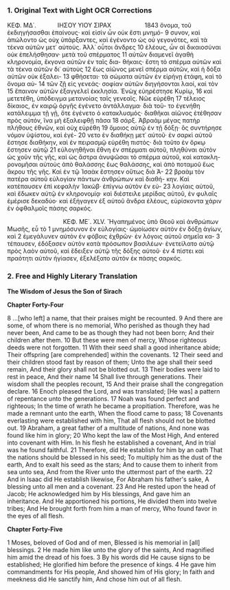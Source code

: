 ### 1. Original Text with Light OCR Corrections

ΚΕΦ. ΜΔ΄.     ΙΗΣΟΥ ΥΙΟΥ ΣΙΡΑΧ       1843
ὄνομα, τοῦ ἐκδιηγήσασθαι ἐπαίνους· καὶ εἰσὶν ὧν οὐκ ἔστι μνημό- 9
συνον, καὶ ἀπώλοντο ὡς οὐχ ὑπάρξαντες, καὶ ἐγένοντο ὡς οὐ
γεγονότες, καὶ τὰ τέκνα αὐτῶν μετ᾽ αὐτούς. Ἀλλ᾽ οὗτοι ἄνδρες 10
ἐλέους, ὧν αἱ δικαιοσύναι οὐκ ἐπελήσθησαν· μετὰ τοῦ σπέρματος 11
αὐτῶν διαμενεῖ ἀγαθὴ κληρονομία, ἔκγονα αὐτῶν ἐν ταῖς δια-
θήκαις· ἔστη τὸ σπέρμα αὐτῶν καὶ τὰ τέκνα αὐτῶν δι᾽ αὐτοὺς 12
ἕως αἰῶνος μενεῖ σπέρμα αὐτῶν, καὶ ἡ δόξα αὐτῶν οὐκ ἐξαλει- 13
φθήσεται· τὰ σώματα αὐτῶν ἐν εἰρήνῃ ἐτάφη, καὶ τὸ ὄνομα αὐ- 14
τῶν ζῇ εἰς γενεάς· σοφίαν αὐτῶν διηγήσονται λαοί, καὶ τὸν 15
ἔπαινον αὐτῶν ἐξαγγελεῖ ἐκκλησία. Ἐνὼχ εὐηρέστησε Κυρίῳ, 16
καὶ μετετέθη, ὑπόδειγμα μετανοίας ταῖς γενεαῖς. Νῶε εὑρέθη 17
τέλειος δίκαιος, ἐν καιρῷ ὀργῆς ἐγένετο ἀντάλλαγμα· διὰ τοῦ-
το ἐγενήθη κατάλειμμα τῇ γῇ, ὅτε ἐγένετο ὁ κατακλυσμός·
διαθῆκαι αἰῶνος ἐτέθησαν πρὸς αὐτόν, ἵνα μὴ ἐξαλειφθῇ πᾶσα 18
σάρξ. Ἀβραὰμ μέγας πατὴρ πλήθους ἐθνῶν, καὶ οὐχ εὑρέθη 19
ὅμοιος αὐτῷ ἐν τῇ δόξῃ· ὃς συντήρησε νόμον ὑψίστου, καὶ ἐγέ- 20
νετο ἐν διαθήκῃ μετ᾽ αὐτοῦ· ἐν σαρκὶ αὐτοῦ ἔστησε διαθήκην, καὶ
ἐν πειρασμῷ εὑρέθη πιστός· διὰ τοῦτο ἐν ὅρκῳ ἔστησεν αὐτῷ 21
εὐλογηθῆναι ἔθνη ἐν σπέρματι αὐτοῦ, πληθύναι αὐτὸν ὡς χοῦν
τῆς γῆς, καὶ ὡς ἄστρα ἀνυψῶσαι τὸ σπέρμα αὐτοῦ, καὶ κατακλη-
ρονομῆσαι αὐτοὺς ἀπὸ θαλάσσης ἕως θαλάσσης, καὶ ἀπὸ ποταμοῦ
ἕως ἄκρου τῆς γῆς. Καὶ ἐν τῷ Ἰσαὰκ ἔστησεν οὕτως διὰ Ἀ- 22
βραὰμ τὸν πατέρα αὐτοῦ εὐλογίαν πάντων ἀνθρώπων καὶ διαθή-
κην. Καὶ κατέπαυσεν ἐπὶ κεφαλὴν Ἰακώβ· ἐπίγνω αὐτὸν ἐν εὐ- 23
λογίαις αὐτοῦ, καὶ ἔδωκεν αὐτῷ ἐν κληρονομίᾳ· καὶ διέστειλε
μερίδας αὐτοῦ, ἐν φυλαῖς ἐμέρισε δεκαδύο· καὶ ἐξήγαγεν ἐξ αὐτοῦ
ἄνδρα ἐλέους, εὑρίσκοντα χάριν ἐν ὀφθαλμοῖς πάσης σαρκός.

          ΚΕΦ. ΜΕ΄. XLV.
Ἤγαπημένος ὑπὸ Θεοῦ καὶ ἀνθρώπων Μωσῆς, εὖ τὸ 1
μνημόσυνον ἐν εὐλογίαις· ὡμοίωσεν αὐτὸν ἐν δόξῃ ἁγίων, καὶ 2
ἐμεγάλυνεν αὐτὸν ἐν φόβοις ἐχθρῶν· ἐν λόγοις αὐτοῦ σημεῖα κα- 3
τέπαυσεν, ἐδόξασεν αὐτὸν κατὰ πρόσωπον βασιλέων· ἐνετείλατο
αὐτῷ πρὸς λαὸν αὐτοῦ, καὶ ἔδειξεν αὐτῷ τῆς δόξης αὐτοῦ· ἐν 4
πίστει καὶ πραότητι αὐτὸν ἡγίασεν, ἐξελέξατο αὐτὸν ἐκ πάσης σαρκός.

### 2. Free and Highly Literary Translation

**The Wisdom of Jesus the Son of Sirach**

**Chapter Forty-Four**

8 ...[who left] a name, that their praises might be recounted.
9 And there are some, of whom there is no memorial,
Who perished as though they had never been,
And came to be as though they had not been born;
And their children after them.
10 But these were men of mercy,
Whose righteous deeds were not forgotten.
11 With their seed shall a good inheritance abide;
Their offspring [are comprehended] within the covenants.
12 Their seed and their children stood fast by reason of them;
Unto the age shall their seed remain,
And their glory shall not be blotted out.
13 Their bodies were laid to rest in peace,
And their name
14 Shall live through generations.
Their wisdom shall the peoples recount,
15 And their praise shall the congregation declare.
16 Enoch pleased the Lord, and was translated;
[He was] a pattern of repentance unto the generations.
17 Noah was found perfect and righteous;
In the time of wrath he became a propitiation.
Therefore, was he made a remnant unto the earth,
When the flood came to pass;
18 Covenants everlasting were established with him,
That all flesh should not be blotted out.
19 Abraham, a great father of a multitude of nations,
And none was found like him in glory;
20 Who kept the law of the Most High,
And entered into covenant with Him.
In his flesh he established a covenant,
And in trial was he found faithful.
21 Therefore, did He establish for him by an oath
That the nations should be blessed in his seed;
To multiply him as the dust of the earth,
And to exalt his seed as the stars;
And to cause them to inherit from sea unto sea,
And from the River unto the uttermost part of the earth.
22 And in Isaac did He establish likewise,
For Abraham his father's sake,
A blessing unto all men and a covenant.
23 And He rested upon the head of Jacob;
He acknowledged him by His blessings,
And gave him an inheritance.
And He apportioned his portions,
He divided them into twelve tribes;
And He brought forth from him a man of mercy,
Who found favor in the eyes of all flesh.

**Chapter Forty-Five**

1 Moses, beloved of God and of men,
Blessed is his memorial in [all] blessings.
2 He made him like unto the glory of the saints,
And magnified him amid the dread of his foes.
3 By his words did He cause signs to be established;
He glorified him before the presence of kings.
4 He gave him commandments for His people,
And showed him of His glory;
In faith and meekness did He sanctify him,
And chose him out of all flesh.